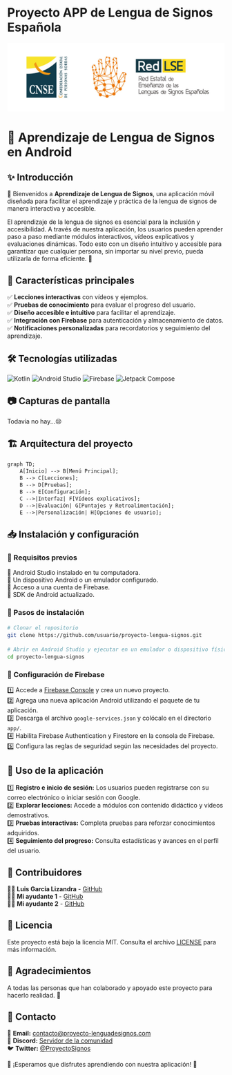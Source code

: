 # Proyecto APP de Lengua de Signos Española

![Descripción de la imagen](imagenes/LOGO-OFICIAL-DE-LA-RED-1-1024x324.jpg)

# 🎯 Aprendizaje de Lengua de Signos en Android

## ✨ Introducción

📢 Bienvenidos a **Aprendizaje de Lengua de Signos**, una aplicación móvil diseñada para facilitar el aprendizaje y práctica de la lengua de signos de manera interactiva y accesible. 

El aprendizaje de la lengua de signos es esencial para la inclusión y accesibilidad. A través de nuestra aplicación, los usuarios pueden aprender paso a paso mediante módulos interactivos, vídeos explicativos y evaluaciones dinámicas. Todo esto con un diseño intuitivo y accesible para garantizar que cualquier persona, sin importar su nivel previo, pueda utilizarla de forma eficiente. 🚀

## 🌟 Características principales

✅ **Lecciones interactivas** con vídeos y ejemplos.  
✅ **Pruebas de conocimiento** para evaluar el progreso del usuario.  
✅ **Diseño accesible e intuitivo** para facilitar el aprendizaje.  
✅ **Integración con Firebase** para autenticación y almacenamiento de datos.  
✅ **Notificaciones personalizadas** para recordatorios y seguimiento del aprendizaje.  

## 🛠️ Tecnologías utilizadas

![Kotlin](https://img.shields.io/badge/Kotlin-0095D5?style=for-the-badge&logo=kotlin&logoColor=white)
![Android Studio](https://img.shields.io/badge/Android%20Studio-3DDC84?style=for-the-badge&logo=android-studio&logoColor=white)
![Firebase](https://img.shields.io/badge/Firebase-FFCA28?style=for-the-badge&logo=firebase&logoColor=black)
![Jetpack Compose](https://img.shields.io/badge/Jetpack%20Compose-4285F4?style=for-the-badge&logo=jetpack-compose&logoColor=white)

## 📷 Capturas de pantalla

Todavia no hay...&#128546; 

## 🏗️ Arquitectura del proyecto

```mermaid
graph TD;
    A[Inicio] --> B[Menú Principal];
    B --> C[Lecciones];
    B --> D[Pruebas];
    B --> E[Configuración];
    C -->|Interfaz| F[Vídeos explicativos];
    D -->|Evaluación| G[Puntajes y Retroalimentación];
    E -->|Personalización| H[Opciones de usuario];
```

## 📥 Instalación y configuración

### 🔹 Requisitos previos

🔹 Android Studio instalado en tu computadora.  
🔹 Un dispositivo Android o un emulador configurado.  
🔹 Acceso a una cuenta de Firebase.  
🔹 SDK de Android actualizado.  

### 🚀 Pasos de instalación

```bash
# Clonar el repositorio
git clone https://github.com/usuario/proyecto-lengua-signos.git

# Abrir en Android Studio y ejecutar en un emulador o dispositivo físico
cd proyecto-lengua-signos
```

### 🔧 Configuración de Firebase

1️⃣ Accede a [Firebase Console](https://console.firebase.google.com/) y crea un nuevo proyecto.  
2️⃣ Agrega una nueva aplicación Android utilizando el paquete de tu aplicación.  
3️⃣ Descarga el archivo `google-services.json` y colócalo en el directorio `app/`.  
4️⃣ Habilita Firebase Authentication y Firestore en la consola de Firebase.  
5️⃣ Configura las reglas de seguridad según las necesidades del proyecto.  

## 📖 Uso de la aplicación

1️⃣ **Registro e inicio de sesión:** Los usuarios pueden registrarse con su correo electrónico o iniciar sesión con Google.  
2️⃣ **Explorar lecciones:** Accede a módulos con contenido didáctico y vídeos demostrativos.  
3️⃣ **Pruebas interactivas:** Completa pruebas para reforzar conocimientos adquiridos.  
4️⃣ **Seguimiento del progreso:** Consulta estadísticas y avances en el perfil del usuario.  

## 👥 Contribuidores

👨‍💻 **Luis Garcia Lizandra** - [GitHub](https://github.com/LuisGarciaLizandra)  
👩‍💻 **Mi ayudante 1** - [GitHub](https://github.com/Ayudante1)  
👨‍💻 **Mi ayudante 2** - [GitHub](https://github.com/Ayudante2)  

## 📄 Licencia

Este proyecto está bajo la licencia MIT. Consulta el archivo [LICENSE](LICENSE) para más información.  

## 🎉 Agradecimientos

A todas las personas que han colaborado y apoyado este proyecto para hacerlo realidad. 🙌  

## 📢 Contacto

📧 **Email:** contacto@proyecto-lenguadesignos.com  
💬 **Discord:** [Servidor de la comunidad](https://discord.gg/ProyectoSignos)  
🐦 **Twitter:** [@ProyectoSignos](https://twitter.com/ProyectoSignos)  

🚀 ¡Esperamos que disfrutes aprendiendo con nuestra aplicación! 🚀



